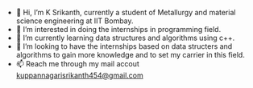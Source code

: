 - 👋 Hi, I’m K Srikanth, currently a student of Metallurgy and material science engineering at IIT Bombay.
- 👀 I’m interested in doing the internships in programming field.
- 🌱 I’m currently learning data structures and algorithms using c++.
- 💞️ I’m looking to have the internships based on data structers and algorithms to gain more knowledge and to set my carrier in this field.
- 📫 Reach me through my mail accout kuppannagarisrikanth454@gmail.com

<!---
Srikanth454967/Srikanth454967 is a ✨ special ✨ repository because its `README.md` (this file) appears on your GitHub profile.
You can click the Preview link to take a look at your changes.
--->
